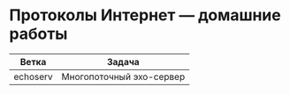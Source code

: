 # Протоколы Интернет — домашние работы
| Ветка    | Задача                   |
|----------|--------------------------|
| echoserv | Многопоточный эхо-сервер |